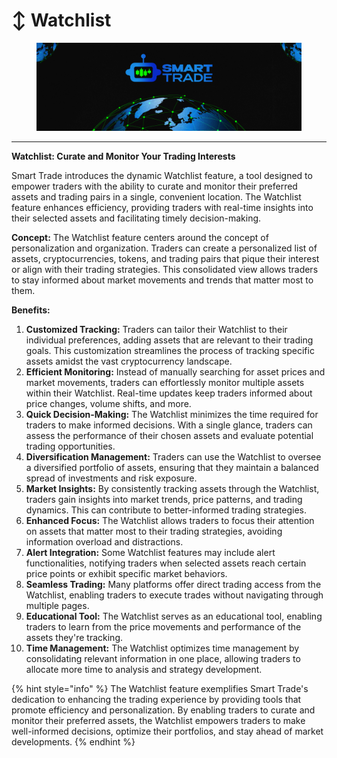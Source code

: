 # ↕ Watchlist

<figure><img src="../.gitbook/assets/covergitbook (1).png" alt=""><figcaption></figcaption></figure>

***

**Watchlist: Curate and Monitor Your Trading Interests**

Smart Trade introduces the dynamic Watchlist feature, a tool designed to empower traders with the ability to curate and monitor their preferred assets and trading pairs in a single, convenient location. The Watchlist feature enhances efficiency, providing traders with real-time insights into their selected assets and facilitating timely decision-making.

**Concept:** The Watchlist feature centers around the concept of personalization and organization. Traders can create a personalized list of assets, cryptocurrencies, tokens, and trading pairs that pique their interest or align with their trading strategies. This consolidated view allows traders to stay informed about market movements and trends that matter most to them.

**Benefits:**

1. **Customized Tracking:** Traders can tailor their Watchlist to their individual preferences, adding assets that are relevant to their trading goals. This customization streamlines the process of tracking specific assets amidst the vast cryptocurrency landscape.
2. **Efficient Monitoring:** Instead of manually searching for asset prices and market movements, traders can effortlessly monitor multiple assets within their Watchlist. Real-time updates keep traders informed about price changes, volume shifts, and more.
3. **Quick Decision-Making:** The Watchlist minimizes the time required for traders to make informed decisions. With a single glance, traders can assess the performance of their chosen assets and evaluate potential trading opportunities.
4. **Diversification Management:** Traders can use the Watchlist to oversee a diversified portfolio of assets, ensuring that they maintain a balanced spread of investments and risk exposure.
5. **Market Insights:** By consistently tracking assets through the Watchlist, traders gain insights into market trends, price patterns, and trading dynamics. This can contribute to better-informed trading strategies.
6. **Enhanced Focus:** The Watchlist allows traders to focus their attention on assets that matter most to their trading strategies, avoiding information overload and distractions.
7. **Alert Integration:** Some Watchlist features may include alert functionalities, notifying traders when selected assets reach certain price points or exhibit specific market behaviors.
8. **Seamless Trading:** Many platforms offer direct trading access from the Watchlist, enabling traders to execute trades without navigating through multiple pages.
9. **Educational Tool:** The Watchlist serves as an educational tool, enabling traders to learn from the price movements and performance of the assets they're tracking.
10. **Time Management:** The Watchlist optimizes time management by consolidating relevant information in one place, allowing traders to allocate more time to analysis and strategy development.

{% hint style="info" %}
The Watchlist feature exemplifies Smart Trade's dedication to enhancing the trading experience by providing tools that promote efficiency and personalization. By enabling traders to curate and monitor their preferred assets, the Watchlist empowers traders to make well-informed decisions, optimize their portfolios, and stay ahead of market developments.
{% endhint %}
